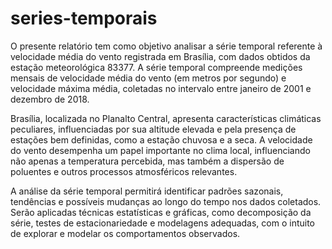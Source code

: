 # series-temporais

O presente relatório tem como objetivo analisar a série temporal referente à velocidade média do vento registrada em Brasília, com dados obtidos da estação meteorológica 83377. A série temporal compreende medições mensais de velocidade média do vento (em metros por segundo) e velocidade máxima média, coletadas no intervalo entre janeiro de 2001 e dezembro de 2018.

Brasília, localizada no Planalto Central, apresenta características climáticas peculiares, influenciadas por sua altitude elevada e pela presença de estações bem definidas, como a estação chuvosa e a seca. A velocidade do vento desempenha um papel importante no clima local, influenciando não apenas a temperatura percebida, mas também a dispersão de poluentes e outros processos atmosféricos relevantes.

A análise da série temporal permitirá identificar padrões sazonais, tendências e possíveis mudanças ao longo do tempo nos dados coletados. Serão aplicadas técnicas estatísticas e gráficas, como decomposição da série, testes de estacionariedade e modelagens adequadas, com o intuito de explorar e modelar os comportamentos observados.
